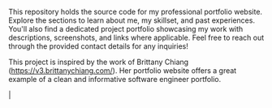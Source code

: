 This repository holds the source code for my professional portfolio website. Explore the sections to learn about me, my skillset, and past experiences. You'll also find a dedicated project portfolio showcasing my work with descriptions, screenshots, and links where applicable. Feel free to reach out through the provided contact details for any inquiries!

This project is inspired by the work of Brittany Chiang (https://v3.brittanychiang.com/). Her portfolio website offers a great example of a clean and informative software engineer portfolio.

|
